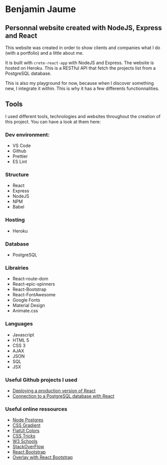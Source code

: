 # Benjamin Jaume

## Personnal website created with NodeJS, Express and React

This website was created in order to show clients and companies what I do (with a portfolio) and a little about me.

It is built with `crete-react-app` with NodeJS and Express. The website is hosted on Heroku. This is a RESTful API that fetch the projects list from a PostgreSQL database.

This is also my playground for now, because when I discover something new, I integrate it within. This is why it has a few differents functionnalities.

## Tools

I used different tools, technologies and websites throughout the creation of this project. You can have a look at them here:

### Dev environment:

- VS Code
- Github
- Prettier
- ES Lint

### Structure

- React
- Express
- NodeJS
- NPM
- Babel

### Hosting

- Heroku

### Database

- PostgreSQL

### Librairies

- React-route-dom
- React-epic-spinners
- React-Bootstrap
- React-FontAwesome
- Google Fonts
- Material Design
- Animate.css

### Languages

- Javascript
- HTML 5
- CSS 3
- AJAX
- JSON
- SQL
- JSX

### Useful Github projects I used

- [Deploying a production version of React](https://github.com/mars/heroku-cra-node)
- [Connection to a PostgreSQL database with React](https://github.com/Malldoror/react-postgres-boilerplate)

### Useful online ressources

- [Node Postgres](https://node-postgres.com/)
- [CSS Gradient](https://cssgradient.io/)
- [FlatUI Colors](https://flatuicolors.com/)
- [CSS Tricks](https://css-tricks.com/)
- [W3 Schools](https://www.w3schools.com/)
- [StackOverFlow](https://stackoverflow.com/)
- [React Bootstrap](https://react-bootstrap.github.io/)
- [Overlay with React Bootstrap](https://codesandbox.io/s/react-bootstrap-popover-dismiss-byizk)
